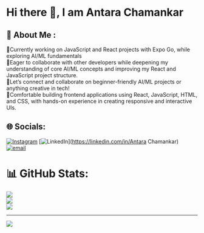 # Hi there 👋, I am Antara Chamankar
## 💫 About Me :
🔭Currently working on JavaScript and React projects with Expo Go, while exploring AI/ML fundamentals<br>
👯Eager to collaborate with other developers while deepening my understanding of core AI/ML concepts and improving my React and JavaScript project structure.<br>
🤝Let’s connect and collaborate on beginner-friendly AI/ML projects or anything creative in tech!<br>
🌱Comfortable building frontend applications using React, JavaScript, HTML, and CSS, with hands-on experience in creating responsive and interactive UIs.

## 🌐 Socials:
[![Instagram](https://img.shields.io/badge/Instagram-%23E4405F.svg?logo=Instagram&logoColor=white)](https://instagram.com/antaraaa_36) [![LinkedIn](https://img.shields.io/badge/LinkedIn-%230077B5.svg?logo=linkedin&logoColor=white)](https://linkedin.com/in/Antara Chamankar) [![email](https://img.shields.io/badge/Email-D14836?logo=gmail&logoColor=white)](mailto:antarachamankar@gmail.com) 
# 📊 GitHub Stats:
![](https://github-readme-stats.vercel.app/api?username=antara36&theme=dark&hide_border=false&include_all_commits=false&count_private=false)<br/>
![](https://nirzak-streak-stats.vercel.app/?user=antara36&theme=dark&hide_border=false)<br/>
![](https://github-readme-stats.vercel.app/api/top-langs/?username=antara36&theme=dark&hide_border=false&include_all_commits=false&count_private=false&layout=compact)

---
[![](https://visitcount.itsvg.in/api?id=antara36&icon=0&color=0)](https://visitcount.itsvg.in)

<!-- Proudly created with GPRM ( https://gprm.itsvg.in ) -->

<!-- Proudly created with GPRM ( https://gprm.itsvg.in ) -->
<!--
**antara36/antara36** is a ✨ _special_ ✨ repository because its `README.md` (this file) appears on your GitHub profile.

Here are some ideas to get you started:

- 🔭 I’m currently working on ...
- 🌱 I’m currently learning ...
- 👯 I’m looking to collaborate on ...
- 🤔 I’m looking for help with ...
- 💬 Ask me about ...
- 📫 How to reach me: ...
- 😄 Pronouns: ...
- ⚡ Fun fact: ...
-->
